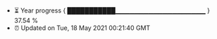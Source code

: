 - ⏳ Year progress { ███████████▁▁▁▁▁▁▁▁▁▁▁▁▁▁▁▁▁▁▁ } 37.54 %
- ⏰ Updated on Tue, 18 May 2021 00:21:40 GMT


